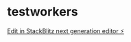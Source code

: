 # testworkers

[Edit in StackBlitz next generation editor ⚡️](https://stackblitz.com/~/github.com/donramon77/testworkers)